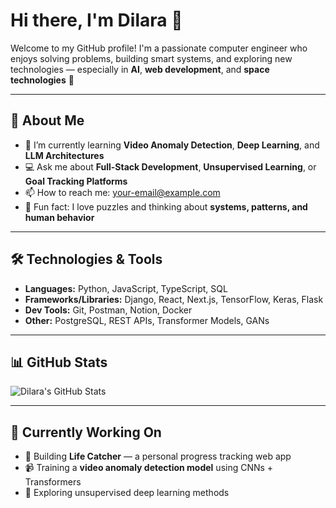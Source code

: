 # Hi there, I'm Dilara 👋

Welcome to my GitHub profile! I'm a passionate computer engineer who enjoys solving problems, building smart systems, and exploring new technologies — especially in **AI**, **web development**, and **space technologies** 🚀

---

## 🚀 About Me

- 🌱 I’m currently learning **Video Anomaly Detection**, **Deep Learning**, and **LLM Architectures**
- 💻 Ask me about **Full-Stack Development**, **Unsupervised Learning**, or **Goal Tracking Platforms**
- 📫 How to reach me: [your-email@example.com](mailto:your-email@example.com)
- 🧠 Fun fact: I love puzzles and thinking about **systems, patterns, and human behavior**

---

## 🛠️ Technologies & Tools

- **Languages:** Python, JavaScript, TypeScript, SQL  
- **Frameworks/Libraries:** Django, React, Next.js, TensorFlow, Keras, Flask  
- **Dev Tools:** Git, Postman, Notion, Docker  
- **Other:** PostgreSQL, REST APIs, Transformer Models, GANs

---

## 📊 GitHub Stats

![Dilara's GitHub Stats](https://github-readme-stats.vercel.app/api?username=yourGitHubUsername&show_icons=true&theme=radical)

---

## 🌱 Currently Working On

- 🎯 Building **Life Catcher** — a personal progress tracking web app  
- 📹 Training a **video anomaly detection model** using CNNs + Transformers  
- 🧠 Exploring unsupervised deep learning methods  

<!--
**dilaraacelik/dilaraacelik** is a ✨ _special_ ✨ repository because its `README.md` (this file) appears on your GitHub profile.

Here are some ideas to get you started:

- 🔭 I’m currently working on ...
- 🌱 I’m currently learning ...
- 👯 I’m looking to collaborate on ...
- 🤔 I’m looking for help with ...
- 💬 Ask me about ...
- 📫 How to reach me: ...
- 😄 Pronouns: ...
- ⚡ Fun fact: ...
-->
